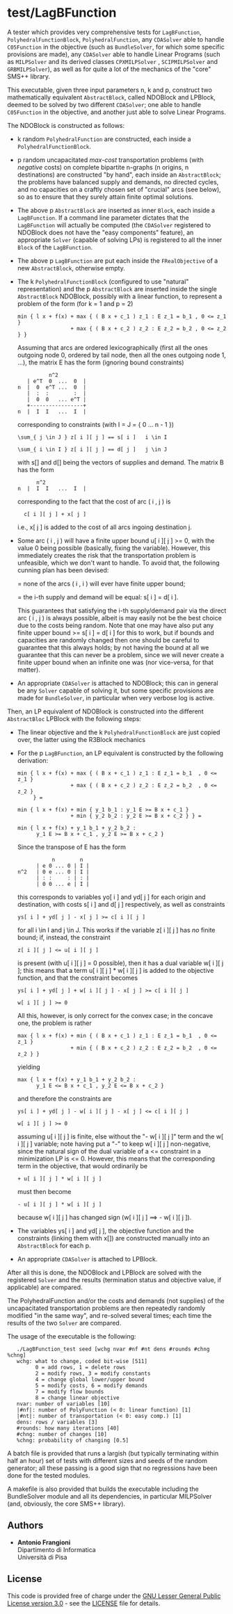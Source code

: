 # test/LagBFunction

A tester which provides very comprehensive tests for `LagBFunction`,
`PolyhedralFunctionBlock`, `PolyhedralFunction`, any `CDASolver` able to
handle `C05Function` in the objective (such as `BundleSolver`, for which
some specific provisions are made), any `CDASolver` able to handle Linear
Programs (such as `MILPSolver` and its derived classes `CPXMILPSolver` ,
`SCIPMILPSolver` and `GRBMILPSolver`), as well as for quite a lot of the mechanics of the "core"
SMS++ library.

This executable, given three input parameters n, k and p, construct two
mathematically equivalent `AbstractBlock`, called NDOBlock and LPBlock,
deemed to be solved by two different `CDASolver`; one able to handle
`C05Function` in the objective, and another just able to solve Linear
Programs.

The NDOBlock is constructed as follows:

 - k random `PolyhedralFunction` are constructed, each inside a
   `PolyhedralFunctionBlock`.

 - p random uncapacitated *max-cost* transportation problems (with
   *negative* costs) on complete bipartite n-graphs (n origins, n
   destinations) are constructed "by hand", each inside an `AbstractBlock`;
   the problems have balanced supply and demands, no directed cycles, and no
   capacities on a craftly chosen set of "crucial" arcs (see below), so as to
   ensure that they surely attain finite optimal solutions.

 - The above p `AbstractBlock` are inserted as inner `Block`, each inside a
   `LagBFunction`. If a command line parameter dictates that the
   `LagBFunction` will actually be computed (the `CDASolver` registered to
   NDOBlock does not have the "easy components" feature), an appropriate
   `Solver` (capable of solving LPs) is registered to all the inner `Block`
   of the `LagBFunction`.

 - The above p `LagBFunction` are put each inside the `FRealObjective` of a
   new `AbstractBlock`, otherwise empty.

 - The k `PolyhedralFunctionBlock` (configured to use "natural"
   representation) and the p `AbstractBlock` are inserted inside the single
   `AbstractBlock` NDOBlock, possibly with a linear function, to represent
   a problem of the form (for k = 1 and p = 2)

       min { l x + f(x) + max { ( B x + c_1 ) z_1 : E z_1 = b_1 , 0 <= z_1 }
                        + max { ( B x + c_2 ) z_2 : E z_2 = b_2 , 0 <= z_2 } }
 
   Assuming that arcs are ordered lexicographically (first all the ones
   outgoing node 0, ordered by tail node, then all the ones outgoing node
   1, ...), the matrix E has the form (ignoring bound constraints)

                 n^2
          | e^T  0  ...  0  |
       n  |  0  e^T ...  0  |
          |  :  :        :  |
          |  0  0   ... e^T |
          +-----------------+
       n  |  I  I   ...  I  |

   corresponding to constraints (with I = J =  { 0 ... n - 1 })

       \sum_{ j \in J } z[ i ][ j ] == s[ i ]   i \in I

       \sum_{ i \in I } z[ i ][ j ] == d[ j ]   j \in J

   with s[] and d[] being the vectors of supplies and demand. The matrix
   B has the form

             n^2
       n  |  I  I   ...  I  |

   corresponding to the fact that the cost of arc ( i , j ) is

         c[ i ][ j ] + x[ j ]

   i.e., x[ j ] is added to the cost of all arcs ingoing destination j.

 - Some arc ( i , j ) will have a finite upper bound u[ i ][ j ] >= 0,
   with the value 0 being possible (basically, fixing the variable).
   However, this immediately creates the risk that the transportation
   problem is unfeasible, which we don't want to handle. To avoid that,
   the following cunning plan has been devised:

   = none of the arcs ( i , i ) will ever have finite upper bound;

   = the i-th supply and demand will be equal: s[ i ] = d[ i ].

   This guarantees that satisfying the i-th supply/demand pair via the
   direct arc ( i , j ) is always possible, albeit is may easily not be
   the best choice due to the costs being random. Note that one may have
   also put any finite upper bound >= s[ i ] = d[ i ] for this to work,
   but if bounds and capacities are randomly changed then one should be
   careful to guarantee that this always holds; by not having the bound
   at all we guarantee that this can never be a problem, since we will
   never create a finite upper bound when an infinite one was (nor
   vice-versa, for that matter).

 - An appropriate `CDASolver` is attached to NDOBlock; this can in general
   be any `Solver` capable of solving it, but some specific provisions are
   made for `BundleSolver`, in particular when very verbose log is active.

 Then, an LP equivalent of NDOBlock is constructed into the different
 `AbstractBloc` LPBlock with the following steps:

 - The linear objective and the k `PolyhedralFunctionBlock` are just
   copied over, the latter using the R3Block mechanics

 - For the p `LagBFunction`, an LP equivalent is constructed by the
   following derivation:

       min { l x + f(x) + max { ( B x + c_1 ) z_1 : E z_1 = b_1  , 0 <= z_1 }
                        + max { ( B x + c_2 ) z_2 : E z_2 = b_2  , 0 <= z_2 }
            } =
       
       min { l x + f(x) + min { y_1 b_1 : y_1 E >= B x + c_1 }
                        + min { y_2 b_2 : y_2 E >= B x + c_2 } } =
       
       min { l x + f(x) + y_1 b_1 + y_2 b_2 :
             y_1 E >= B x + c_1 , y_2 E >= B x + c_2 }

   Since the transpose of E has the form

                  n        n
             | e 0 ... 0 | I |
       n^2   | 0 e ... 0 | I |
             | : :     : | : |
             | 0 0 ... e | I |

   this corresponds to variables yo[ i ] and yd[ j ] for each origin and
   destination, with costs s[ i ] and d[ j ] respectively, as well as
   constraints

       ys[ i ] + yd[ j ] - x[ j ] >= c[ i ][ j ]

   for all i \in I and j \in J. This works if the variable z[ i ][ j ] has
   *no* finite bound; if, instead, the constraint

       z[ i ][ j ] <= u[ i ][ j ]

   is present (with u[ i ][ j ] = 0 possible), then it has a dual variable
   w[ i ][ j ]; this means that a term u[ i ][ j ] * w[ i ][ j ] is added
   to the objective function, and that the constraint becomes

       ys[ i ] + yd[ j ] + w[ i ][ j ] - x[ j ] >= c[ i ][ j ]

       w[ i ][ j ] >= 0

   All this, however, is only correct for the convex case; in the concave
   one, the problem is rather

       max { l x + f(x) + min { ( B x + c_1 ) z_1 : E z_1 = b_1  , 0 <= z_1 }
                        + min { ( B x + c_2 ) z_2 : E z_2 = b_2  , 0 <= z_2 } }
   yielding

       max { l x + f(x) + y_1 b_1 + y_2 b_2 :
             y_1 E <= B x + c_1 , y_2 E <= B x + c_2 }

   and therefore the constraints are

       ys[ i ] + yd[ j ] - w[ i ][ j ] - x[ j ] <= c[ i ][ j ]

       w[ i ][ j ] >= 0

   assuming u[ i ][ j ] is finite, else without the "- w[ i ][ j ]" term
   and the w[ i ][ j ] variable; note having put a "-" to keep w[ i ][ j ]
   non-negative, since the natural sign of the dual variable of a <=
   constraint in a minimization LP is <= 0. However, this means that the
   corresponding term in the objective, that would ordinarily be

       + u[ i ][ j ] * w[ i ][ j ]

   must then become

       - u[ i ][ j ] * w[ i ][ j ]

   because w[ i ][ j ] has changed sign (w[ i ][ j ] ==> - w[ i ][ j ]).

 - The variables ys[ i ] and yd[ j ], the objective function and the
   constraints (linking them with x[]) are constructed manually into an
   `AbstractBlock` for each p.

 - An appropriate `CDASolver` is attached to LPBlock.

After all this is done, the NDOBlock and LPBlock are solved with the
registered `Solver` and the results (termination status and objective
value, if applicable) are compared.

The PolyhedralFunction and/or the costs and demands (not supplies) of the
uncapacitated transportation problems are then repeatedly randomly
modified "in the same way", and re-solved several times; each time the
results of the two `Solver` are compared.

The usage of the executable is the following:

       ./LagBFunction_test seed [wchg nvar #nf #nt dens #rounds #chng %chng]
       wchg: what to change, coded bit-wise [511]
             0 = add rows, 1 = delete rows 
             2 = modify rows, 3 = modify constants
             4 = change global lower/upper bound
             5 = modify costs, 6 = modify demands
             7 = modify flow bounds
             8 = change linear objective
       nvar: number of variables [10]
       |#nf|: number of PolyFunction (< 0: linear function) [1]
       |#nt|: number of transportation (< 0: easy comp.) [1]
       dens: rows / variables [3]
       #rounds: how many iterations [40]
       #chng: number of changes [10]
       %chng: probability of changing [0.5]

A batch file is provided that runs a largish (but typically terminating
within half an hour) set of tests with different sizes and seeds of the
random generator; all these passing is a good sign that no regressions
have been done for the tested modules.

A makefile is also provided that builds the executable including the
BundleSolver module and all its dependencies, in particular MILPSolver
(and, obviously, the core SMS++ library).


## Authors

- **Antonio Frangioni**  
  Dipartimento di Informatica  
  Università di Pisa

## License

This code is provided free of charge under the [GNU Lesser General Public
License version 3.0](https://opensource.org/licenses/lgpl-3.0.html) -
see the [LICENSE](LICENSE) file for details.
